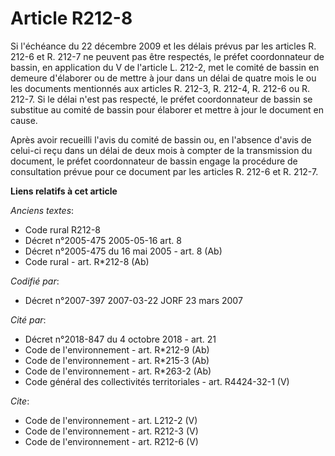 # Article R212-8

Si l'échéance du 22 décembre 2009 et les délais prévus par les articles R. 212-6 et R. 212-7 ne peuvent pas être respectés,
le préfet coordonnateur de bassin, en application du V de l'article L. 212-2, met le comité de bassin en demeure d'élaborer
ou de mettre à jour dans un délai de quatre mois le ou les documents mentionnés aux articles R. 212-3, R. 212-4, 
R. 212-6 ou R. 212-7. Si le délai n'est pas respecté, le préfet coordonnateur de bassin se substitue au comité de bassin pour
élaborer et mettre à jour le document en cause. 

Après avoir recueilli l'avis du comité de bassin ou, en l'absence d'avis de celui-ci reçu dans un délai de deux mois à
compter de la transmission du document, le préfet coordonnateur de bassin engage la procédure de consultation prévue pour ce
document par les articles R. 212-6 et R. 212-7.

**Liens relatifs à cet article**

_Anciens textes_:

  - Code rural R212-8
  - Décret n°2005-475 2005-05-16 art. 8
  - Décret n°2005-475 du 16 mai 2005 - art. 8 (Ab)
  - Code rural - art. R*212-8 (Ab)

_Codifié par_:

  - Décret n°2007-397 2007-03-22 JORF 23 mars 2007

_Cité par_:

  - Décret n°2018-847 du 4 octobre 2018 - art. 21
  - Code de l'environnement - art. R*212-9 (Ab)
  - Code de l'environnement - art. R*215-3 (Ab)
  - Code de l'environnement - art. R*263-2 (Ab)
  - Code général des collectivités territoriales - art. R4424-32-1 (V)

_Cite_:

  - Code de l'environnement - art. L212-2 (V)
  - Code de l'environnement - art. R212-3 (V)
  - Code de l'environnement - art. R212-6 (V)
